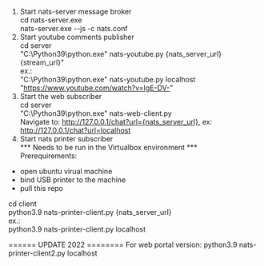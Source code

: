 1. Start nats-server message broker \
cd nats-server.exe \
nats-server.exe --js  -c nats.conf
2. Start youtube comments publisher \
cd server \
"C:\Python39\python.exe" nats-youtube.py {nats_server_url} {stream_url}" \
ex.: \
"C:\Python39\python.exe" nats-youtube.py localhost "https://www.youtube.com/watch?v=IgE-DV-" 
3. Start the web subscriber \
cd server \
"C:\Python39\python.exe" nats-web-client.py  
Navigate to: http://127.0.0.1/chat?url={nats_server_url}, ex: http://127.0.0.1/chat?url=localhost 
4. Start nats printer subscriber \
*** Needs to be run in the Virtualbox environment *** \
Prerequirements: 
 - open ubuntu virual machine 
 - bind USB printer to the machine
 - pull this repo

cd client \
python3.9 nats-printer-client.py {nats_server_url} \
ex.: \
python3.9 nats-printer-client.py localhost

====== UPDATE 2022 ========
For web portal version:
python3.9 nats-printer-client2.py localhost
